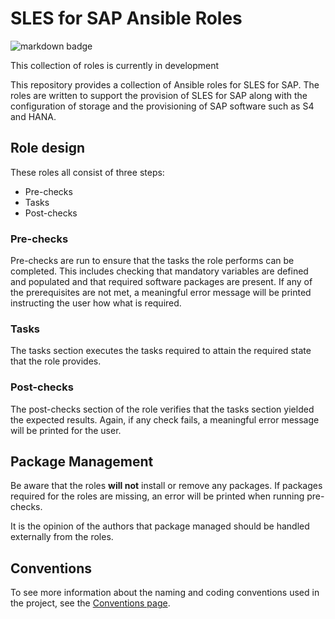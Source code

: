 # SLES for SAP Ansible Roles

![markdown badge](https://github.com/mr-stringer/sles-for-sap-roles/actions/workflows/markdown-lint.yml/badge.svg)

This collection of roles is currently in development

This repository provides a collection of Ansible roles for SLES for SAP. The
roles are written to support the provision of SLES for SAP along with the
configuration of storage and the provisioning of SAP software such as S4 and
HANA.

## Role design

These roles all consist of three steps:

* Pre-checks
* Tasks
* Post-checks

### Pre-checks

Pre-checks are run to ensure that the tasks the role performs can be completed.
This includes checking that mandatory variables are defined and populated and
that required software packages are present. If any of the prerequisites are
not met, a meaningful error message will be printed instructing the user how
what is required.

### Tasks

The tasks section executes the tasks required to attain the required state that
the role provides.

### Post-checks

The post-checks section of the role verifies that the tasks section yielded the
expected results. Again, if any check fails, a meaningful error message will be
printed for the user.

## Package Management

Be aware that the roles **will not** install or remove any packages. If packages
required for the roles are missing, an error will be printed when running
pre-checks.

It is the opinion of the authors that package managed should be handled
externally from the roles.

## Conventions

To see more information about the naming and coding conventions used in the
project, see the [Conventions page](Conventions.md).
